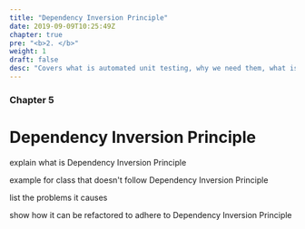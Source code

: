 ```yaml
---
title: "Dependency Inversion Principle"
date: 2019-09-09T10:25:49Z
chapter: true
pre: "<b>2. </b>"
weight: 1
draft: false
desc: "Covers what is automated unit testing, why we need them, what is good unit test and other types of tests"
---
```


### Chapter 5

# Dependency Inversion Principle

explain what is Dependency Inversion Principle

example for class that doesn't follow Dependency Inversion Principle

list the problems it causes

show how it can be refactored to adhere to Dependency Inversion Principle